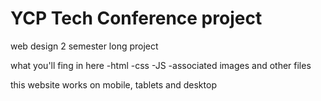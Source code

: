 # YCP Tech Conference project
web design 2 semester long project

what you'll fing in here 
-html
-css
-JS
-associated images and other files

this website works on mobile, tablets and desktop

